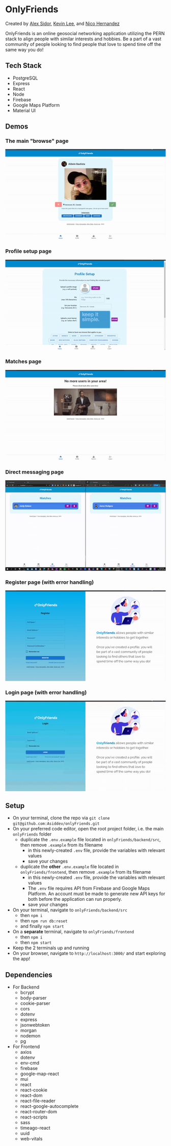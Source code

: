 # OnlyFriends 

Created by [Alex Sidor](https://github.com/Asiddev), [Kevin Lee](https://github.com/jhssttj), and [Nico Hernandez](https://github.com/nicohsfu)

OnlyFriends is an online geosocial networking application utilizing the PERN stack to align people with similar interests and hobbies. Be a part of a vast community of people looking to find people that love to spend time off the same way you do!

## Tech Stack
- PostgreSQL
- Express
- React
- Node
- Firebase
- Google Maps Platform
- Material UI

## Demos

### The main "browse" page
![description](https://github.com/Asiddev/onlyFriends/blob/main/planning/docs/browse.gif?raw=true)

### Profile setup page
![description](https://github.com/Asiddev/onlyFriends/blob/main/planning/docs/profilesetup.gif?raw=true)

### Matches page
![description](https://github.com/Asiddev/onlyFriends/blob/main/planning/docs/matches.gif?raw=true)

### Direct messaging page
![description](https://github.com/Asiddev/onlyFriends/blob/main/planning/docs/directmessage.gif?raw=true)

### Register page (with error handling)
![description](https://github.com/Asiddev/onlyFriends/blob/main/planning/docs/register.gif?raw=true)

### Login page (with error handling)
![description](https://github.com/Asiddev/onlyFriends/blob/main/planning/docs/login.gif?raw=true)

## Setup
- On your terminal, clone the repo via `git clone git@github.com:Asiddev/onlyFriends.git`
- On your preferred code editor, open the root project folder, i.e. the main `onlyFriends` folder
  - duplicate the `.env.example` file located in `onlyFriends/backend/src`, then remove `.example` from its filename
    - in this newly-created `.env` file, provide the variables with relevant values
    - save your changes
  - duplicate the **other** `.env.example` file located in `onlyFriends/frontend`, then remove `.example` from its filename
    - in this newly-created `.env` file, provide the variables with relevant values
    - The `.env` file requires API from Firebase and Google Maps Platform. An account must be made to generate new API keys for both before the application can run properly.
    - save your changes
- On your terminal, navigate to `onlyFriends/backend/src`
  - then `npm i`
  - then `npm run db:reset`
  - and finally `npm start`
- On a **separate** terminal, navigate to `onlyFriends/frontend`
  - then `npm i`
  - then `npm start`
- Keep the 2 terminals up and running
- On your browser, navigate to `http://localhost:3000/` and start exploring the app!

## Dependencies
- For Backend
  - bcrypt
  - body-parser
  - cookie-parser
  - cors
  - dotenv
  - express
  - jsonwebtoken
  - morgan
  - nodemon
  - pg
- For Frontend
  - axios
  - dotenv
  - env-cmd
  - firebase
  - google-map-react
  - mui
  - react
  - react-cookie
  - react-dom
  - react-file-reader
  - react-google-autocomplete
  - react-router-dom
  - react-scripts
  - sass
  - timeago-react
  - uuid
  - web-vitals
